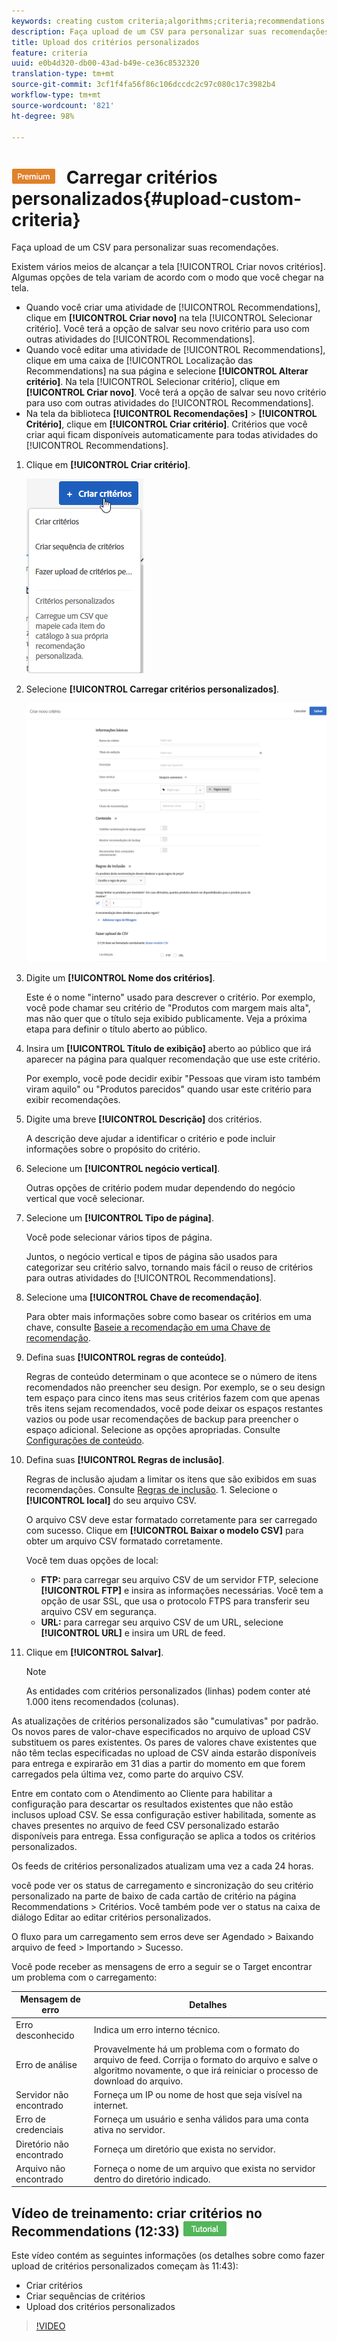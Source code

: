 ```yaml
---
keywords: creating custom criteria;algorithms;criteria;recommendations criteria;csv;ftp;upload csv
description: Faça upload de um CSV para personalizar suas recomendações.
title: Upload dos critérios personalizados
feature: criteria
uuid: e0b4d320-db00-43ad-b49e-ce36c8532320
translation-type: tm+mt
source-git-commit: 3cf1f4fa56f86c106dccdc2c97c080c17c3982b4
workflow-type: tm+mt
source-wordcount: '821'
ht-degree: 98%

---
```



# ![PREMIUM](/help/assets/premium.png) Carregar critérios personalizados{#upload-custom-criteria}

Faça upload de um CSV para personalizar suas recomendações.

Existem vários meios de alcançar a tela [!UICONTROL Criar novos critérios]. Algumas opções de tela variam de acordo com o modo que você chegar na tela.

* Quando você criar uma atividade de [!UICONTROL Recommendations], clique em **[!UICONTROL Criar novo]** na tela [!UICONTROL Selecionar critério]. Você terá a opção de salvar seu novo critério para uso com outras atividades do [!UICONTROL Recommendations].
* Quando você editar uma atividade de [!UICONTROL Recommendations], clique em uma caixa de [!UICONTROL Localização das Recommendations] na sua página e selecione **[!UICONTROL Alterar critério]**. Na tela [!UICONTROL Selecionar critério], clique em **[!UICONTROL Criar novo]**. Você terá a opção de salvar seu novo critério para uso com outras atividades do [!UICONTROL Recommendations].
* Na tela da biblioteca **[!UICONTROL Recomendações]** > **[!UICONTROL Critério]**, clique em **[!UICONTROL Criar critério]**. Critérios que você criar aqui ficam disponíveis automaticamente para todas atividades do [!UICONTROL Recommendations].

1. Clique em **[!UICONTROL Criar critério]**.

   ![Criar novos critérios](/help/c-recommendations/c-algorithms/assets/button_CreateCriteria_new.png)

1. Selecione **[!UICONTROL Carregar critérios personalizados]**.

   ![](assets/CreateNewCriteria_csv.png)

1. Digite um **[!UICONTROL Nome dos critérios]**.

   Este é o nome &quot;interno&quot; usado para descrever o critério.  Por exemplo, você pode chamar seu critério de &quot;Produtos com margem mais alta&quot;, mas não quer que o título seja exibido publicamente. Veja a próxima etapa para definir o título aberto ao público.
1. Insira um **[!UICONTROL Título de exibição]** aberto ao público que irá aparecer na página para qualquer recomendação que use este critério.

   Por exemplo, você pode decidir exibir &quot;Pessoas que viram isto também viram aquilo&quot; ou &quot;Produtos parecidos&quot; quando usar este critério para exibir recomendações.
1. Digite uma breve **[!UICONTROL Descrição]** dos critérios.

   A descrição deve ajudar a identificar o critério e pode incluir informações sobre o propósito do critério.
1. Selecione um **[!UICONTROL negócio vertical]**.

   Outras opções de critério podem mudar dependendo do negócio vertical que você selecionar.

1. Selecione um **[!UICONTROL Tipo de página]**.

   Você pode selecionar vários tipos de página.

   Juntos, o negócio vertical e tipos de página são usados para categorizar seu critério salvo, tornando mais fácil o reuso de critérios para outras atividades do [!UICONTROL Recommendations].
1. Selecione uma **[!UICONTROL Chave de recomendação]**.

   Para obter mais informações sobre como basear os critérios em uma chave, consulte [Baseie a recomendação em uma Chave de recomendação](../../c-recommendations/c-algorithms/create-new-algorithm.md#task_2B0ED54AFBF64C56916B6E1F4DC0DC3B).
1. Defina suas **[!UICONTROL regras de conteúdo]**.

   Regras de conteúdo determinam o que acontece se o número de itens recomendados não preencher seu design. Por exemplo, se o seu design tem espaço para cinco itens mas seus critérios fazem com que apenas três itens sejam recomendados, você pode deixar os espaços restantes vazios ou pode usar recomendações de backup para preencher o espaço adicional. Selecione as opções apropriadas. Consulte [Configurações de conteúdo](../../c-recommendations/c-algorithms/create-new-algorithm.md#concept_BC16005C7A1E4F1A87E33D16221F4A96).
1. Defina suas **[!UICONTROL Regras de inclusão]**.

   Regras de inclusão ajudam a limitar os itens que são exibidos em suas recomendações. Consulte [Regras de inclusão](../../c-recommendations/c-algorithms/create-new-algorithm.md#task_28DB20F968B1451481D8E51BAF947079). 1. Selecione o **[!UICONTROL local]** do seu arquivo CSV.

   O arquivo CSV deve estar formatado corretamente para ser carregado com sucesso. Clique em **[!UICONTROL Baixar o modelo CSV]** para obter um arquivo CSV formatado corretamente.

   Você tem duas opções de local:

   * **FTP:** para carregar seu arquivo CSV de um servidor FTP, selecione **[!UICONTROL FTP]** e insira as informações necessárias. Você tem a opção de usar SSL, que usa o protocolo FTPS para transferir seu arquivo CSV em segurança.
   * **URL:** para carregar seu arquivo CSV de um URL, selecione **[!UICONTROL URL]** e insira um URL de feed.

1. Clique em **[!UICONTROL Salvar]**.

   >[!NOTE]
   >
   >As entidades com critérios personalizados (linhas) podem conter até 1.000 itens recomendados (colunas).

As atualizações de critérios personalizados são &quot;cumulativas&quot; por padrão. Os novos pares de valor-chave especificados no arquivo de upload CSV substituem os pares existentes. Os pares de valores chave existentes que não têm teclas especificadas no upload de CSV ainda estarão disponíveis para entrega e expirarão em 31 dias a partir do momento em que forem carregados pela última vez, como parte do arquivo CSV.

Entre em contato com o Atendimento ao Cliente para habilitar a configuração para descartar os resultados existentes que não estão inclusos upload CSV. Se essa configuração estiver habilitada, somente as chaves presentes no arquivo de feed CSV personalizado estarão disponíveis para entrega. Essa configuração se aplica a todos os critérios personalizados.

Os feeds de critérios personalizados atualizam uma vez a cada 24 horas.

você pode ver os status de carregamento e sincronização do seu critério personalizado na parte de baixo de cada cartão de critério na página Recommendations > Critérios. Você também pode ver o status na caixa de diálogo Editar ao editar critérios personalizados.

O fluxo para um carregamento sem erros deve ser Agendado > Baixando arquivo de feed > Importando > Sucesso.

Você pode receber as mensagens de erro a seguir se o Target encontrar um problema com o carregamento:

| Mensagem de erro | Detalhes |
|--- |--- |
| Erro desconhecido | Indica um erro interno técnico. |
| Erro de análise | Provavelmente há um problema com o formato do arquivo de feed. Corrija o formato do arquivo e salve o algoritmo novamente, o que irá reiniciar o processo de download do arquivo. |
| Servidor não encontrado | Forneça um IP ou nome de host que seja visível na internet. |
| Erro de credenciais | Forneça um usuário e senha válidos para uma conta ativa no servidor. |
| Diretório não encontrado | Forneça um diretório que exista no servidor. |
| Arquivo não encontrado | Forneça o nome de um arquivo que exista no servidor dentro do diretório indicado. |

## Vídeo de treinamento: criar critérios no Recommendations (12:33) ![Crachá do tutorial](/help/assets/tutorial.png)

Este vídeo contém as seguintes informações (os detalhes sobre como fazer upload de critérios personalizados começam às 11:43):

* Criar critérios
* Criar sequências de critérios
* Upload dos critérios personalizados

>[!VIDEO](https://video.tv.adobe.com/v/27694?quality=12)